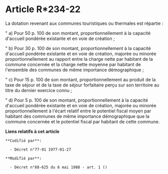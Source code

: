 # Article R*234-22

La dotation revenant aux communes touristiques ou thermales est répartie :

" a) Pour 50 p. 100 de son montant, proportionnellement à la capacité d'accueil pondérée existante et en voie de création ;

" b) Pour 30 p. 100 de son montant, proportionnellement à la capacité d'accueil pondérée existante et en voie de création,
majorée ou minorée proportionnellement au rapport entre la charge nette par habitant de la commune concernée et la charge
nette moyenne par habitant de l'ensemble des communes de même importance démographique ;

" c) Pour 15 p. 100 de son montant, proportionnellement au produit de la taxe de séjour et de la taxe de séjour forfaitaire
perçu sur son territoire au titre du dernier exercice connu ;

" d) Pour 5 p. 100 de son montant, proportionnellement à la capacité d'accueil pondérée existante et en voie de création,
majorée ou minorée proportionnellement à l'écart relatif entre le potentiel fiscal moyen par habitant des communes de même
importance démographique que la commune concernée et le potentiel fiscal par habitant de cette commune.

**Liens relatifs à cet article**

	**Codifié par**:

	  - Décret n°77-91 1977-01-27

	**Modifié par**:

	  - Décret n°88-625 du 6 mai 1988 - art. 1 ()
